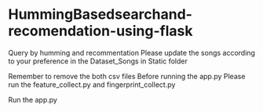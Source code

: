 # HummingBasedsearchand-recomendation-using-flask
Query by humming and recommentation 
Please update the songs according to your preference in the Dataset_Songs in Static folder

Remember to remove the both csv files
Before running the app.py
Please run the feature_collect.py and fingerprint_collect.py

Run the app.py 
